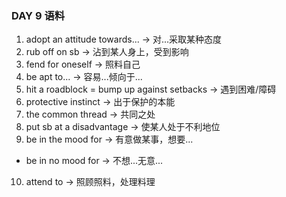 ### DAY 9 语料

1. adopt an attitude towards... -> 对...采取某种态度
2. rub off on sb -> 沾到某人身上，受到影响
3. fend for oneself -> 照料自己
4. be apt to... -> 容易...倾向于...
5. hit a roadblock = bump up against setbacks -> 遇到困难/障碍
6. protective instinct -> 出于保护的本能
7. the common thread -> 共同之处
8. put sb at a disadvantage -> 使某人处于不利地位
9. be in the mood for -> 有意做某事，想要...
  - be in no mood for -> 不想...无意...
10. attend to -> 照顾照料，处理料理
